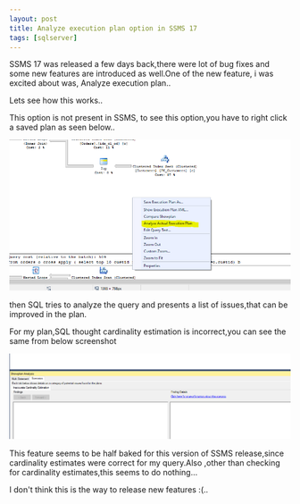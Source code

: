 ```yaml
---
layout: post
title: Analyze execution plan option in SSMS 17
tags: [sqlserver]
---
```


SSMS 17 was released a few days back,there were lot of bug fixes and some new features are introduced as well.One of the new feature,
i was excited about was, Analyze execution plan..

Lets see how this works..

This option is not present in SSMS, to see this option,you have to right click a saved plan as seen below..


<img  src="/img/analyzeplan.PNG"/>

then SQL tries to analyze the query and presents a list of issues,that can be improved in the plan.

For my plan,SQL thought cardinality estimation is incorrect,you can see the same from below screenshot


<img  src="/img/analyzeplan1.PNG"/>

This feature seems to be half baked for this version of SSMS release,since cardinality estimates were correct for my query.Also ,other
than checking for  cardinality estimates,this seems to do nothing...  

I don't think this is the way to release new features :(..



